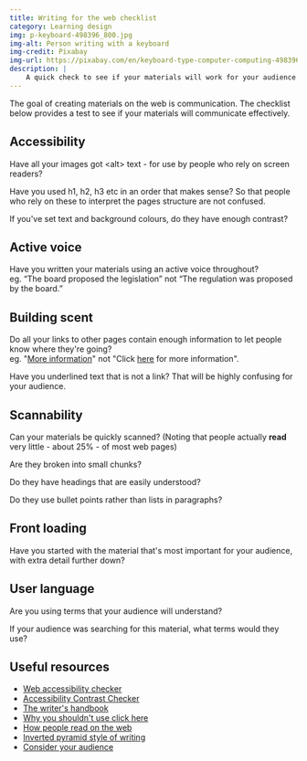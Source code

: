 ```yaml
---
title: Writing for the web checklist
category: Learning design
img: p-keyboard-498396_800.jpg
img-alt: Person writing with a keyboard
img-credit: Pixabay
img-url: https://pixabay.com/en/keyboard-type-computer-computing-498396/
description: |
    A quick check to see if your materials will work for your audience
---
```

The goal of creating materials on the web is communication. The checklist below provides a test to see if your materials will communicate effectively.

## Accessibility

Have all your images got &lt;alt&gt; text - for use by people who rely on screen readers?

Have you used h1, h2, h3 etc in an order that makes sense? So that people who rely on these to interpret the pages structure are not confused.

If you've set text and background colours, do they have enough contrast?

## Active voice

Have you written your materials using an active voice throughout?<br>eg. “The board proposed the legislation” not “The regulation was proposed by the board.”

## Building scent

Do all your links to other pages contain enough information to let people know where they're going?<br>eg. "<u>More information</u>"&nbsp;not "Click <u>here</u>&nbsp;for more information".

Have you underlined text that is not a link? That will be highly confusing for your audience.

## Scannability

Can your materials be quickly scanned? (Noting that people actually **read** very little - about 25% - of most web pages)

Are they broken into small chunks?

Do they have headings that are easily understood?

Do they use bullet points rather than lists in paragraphs?

## Front loading

Have you started with the material that's most important for your audience, with extra detail further down?

## User language

Are you using terms that your audience will understand?

If your audience was searching for this material, what terms would they use?

## Useful resources

- <a href="https://achecker.ca" target="_blank">Web accessibility checker</a>
- <a href="http://accessible-colors.com/" target="_blank">Accessibility Contrast Checker</a>
- <a href="http://writing.wisc.edu/Handbook/CCS_activevoice.html" target="_blank">The writer's handbook</a>
- <a href="http://www.wyversolutions.co.uk/2015/08/10-why-shouldnt-use-click-here" target="_blank">Why you shouldn't use click here</a>
- <a href="https://www.nngroup.com/articles/how-users-read-on-the-web/" target="_blank">How people read on the web</a>
- <a href="https://webwisewording.com/inverted-pyramid/" target="_blank">Inverted pyramid style of writing</a>
- <a href="https://writingcommons.org/open-text/writing-processes/think-rhetorically/712-consider-your-audience" target="_blank">Consider your audience</a>